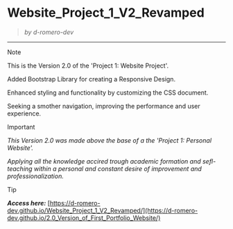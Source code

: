 # Website_Project_1_V2_Revamped
> <i> by d-romero-dev</i>
------------------------
>[!NOTE]
>This is the Version 2.0 of the 'Project 1: Website Project'.
>
>Added Bootstrap Library for creating a  Responsive Design.
>
>Enhanced styling and functionality by customizing the CSS document.
>
>Seeking a smother navigation, improving the performance and user experience.

>[!IMPORTANT]
>*This Version 2.0 was made above the base of a the 'Project 1: Personal Website'.*
>
>*Applying all the knowledge accired trough academic formation and sefl-teaching within a personal and constant desire of improvement and professionalization.*

>[!TIP]
><b><i>Access here:</i></b> [https://d-romero-dev.github.io/Website_Project_1_V2_Revamped/](https://d-romero-dev.github.io/2.0_Version_of_First_Portfolio_Website/)
